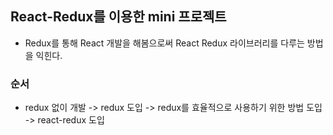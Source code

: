 ## React-Redux를 이용한 mini 프로젝트
- Redux를 통해 React 개발을 해봄으로써 React Redux 라이브러리를 다루는 방법을 익힌다.

### 순서
- redux 없이 개발 -> redux 도입 -> redux를 효율적으로 사용하기 위한 방법 도입 -> react-redux 도입
